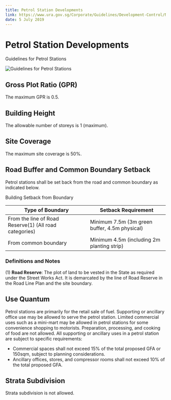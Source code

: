 ```yaml
---
title: Petrol Station Developments
link: https://www.ura.gov.sg/Corporate/Guidelines/Development-Control/Non-Residential/Transport/Petrol-Station
date: 5 July 2019
---
```


# Petrol Station Developments

Guidelines for Petrol Stations

![Guidelines for Petrol Stations](https://www.ura.gov.sg/-/media/Corporate/Guidelines/Development-control/Others/TP03_Petrol_Station.jpg?h=100%25&w=100%25)

## Gross Plot Ratio (GPR)

The maximum GPR is 0.5.

## Building Height

The allowable number of storeys is 1 (maximum).

## Site Coverage

The maximum site coverage is 50%.

## Road Buffer and Common Boundary Setback

Petrol stations shall be set back from the road and common boundary as indicated below.

Building Setback from Boundary

| Type of Boundary                                       | Setback Requirement                           |
| ------------------------------------------------------ | --------------------------------------------- |
| From the line of Road Reserve(1) (All road categories) | Minimum 7.5m (3m green buffer, 4.5m physical) |
| From common boundary                                   | Minimum 4.5m (including 2m planting strip)    |

### Definitions and Notes

(1) **Road Reserve**: The plot of land to be vested in the State as required under the Street Works Act. It is demarcated by the line of Road Reserve in the Road Line Plan and the site boundary.

## Use Quantum

Petrol stations are primarily for the retail sale of fuel. Supporting or ancillary office use may be allowed to serve the petrol station. Limited commercial uses such as a mini-mart may be allowed in petrol stations for some convenience shopping to motorists. Preparation, processing, and cooking of food are not allowed. All supporting or ancillary uses in a petrol station are subject to specific requirements:

- Commercial spaces shall not exceed 15% of the total proposed GFA or 150sqm, subject to planning considerations.
- Ancillary offices, stores, and compressor rooms shall not exceed 10% of the total proposed GFA.

## Strata Subdivision

Strata subdivision is not allowed.
